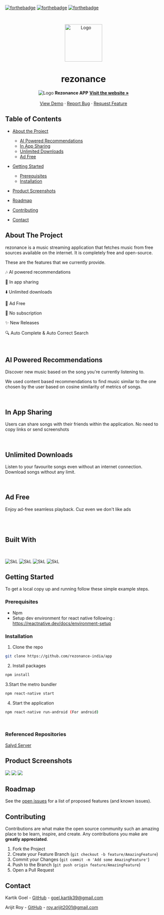 <p align="center">

[![forthebadge](https://forthebadge.com/images/badges/built-with-love.svg)](https://forthebadge.com)
[![forthebadge](https://forthebadge.com/images/badges/for-you.svg)](https://forthebadge.com)
[![forthebadge](https://img.shields.io/github/workflow/status/kg-kartik/ga-test/Node.js%20CI?style=for-the-badge)](https://forthebadge.com)


</p>

<!-- PROJECT LOGO -->
<br/>
<p align="center">
  <a href="https://rezonanceindia.tech/">
    <img src="STATIC/rezonance-logo-blue-sq.png" alt="Logo" width="120" height="120">
  </a>

  <h1 align="center">rezonance</h1>
  <p align="center">
    <img src="STATIC/header.png" alt="Logo" >
    <!-- <br /> -->
    <strong>Rezonance APP</strong>
    <!-- <br /> -->
    <a href="https://rezonanceindia.tech/"><strong>Visit the website »</strong></a>
    <br />
    <br />
    <a href="https://rezonanceindia.tech/">View Demo</a>
    ·
    <a href="https://github.com/rezonance-india/engine-api/issues">Report Bug</a>
    ·
    <a href="https://github.com/rezonance-india/engine-api/issues">Request Feature</a>
  </p>
</p>



<!-- TABLE OF CONTENTS -->
## Table of Contents

* [About the Project](#about-the-project)
  * [AI Powered Recommendations](#ai-powered-recommendations)
  * [In App Sharing](#in-app-sharing)
  * [Unlimited Downloads](#unlimited-downloads)
  * [Ad Free](#ad-free)

* [Getting Started](#getting-started)
  * [Prerequisites](#prerequisites)
  * [Installation](#installation)
* [Product Screenshots](#Product-Screenshots)
* [Roadmap](#roadmap)
* [Contributing](#contributing)
* [Contact](#contact)



<!-- ABOUT THE PROJECT -->
## About The Project
rezonance is a music streaming application that fetches music from free sources available on the internet. It is completely free and open-source. 

These are the features that we currently provide. 
<br/>

:notes: AI powered recommendations

:rocket: In app sharing 

:arrow_down: Unlimited downloads

:space_invader: Ad Free

:page_facing_up: No subscription

:sparkles: New Releases

:mag: Auto Complete & Auto Correct Search


<br />

## AI Powered Recommendations
Discover new music based on the song you're currently listening to.

We used content based recommendations to find music similar to the one chosen by the user based on cosine similarity of metrics of songs.

<br />

## In App Sharing
Users can share songs with their friends within the application. No need to copy links or send screenshots

<br />

## Unlimited Downloads
Listen to your favourite songs even without an internet connection. Download songs without any limit.

<br />

## Ad Free
Enjoy ad-free seamless playback. Cuz even we don't like ads

<br />
<br />

## Built With

</br>
<p float = "left">

<img alt="SkL" src="https://img.shields.io/badge/react_native-%2320232a.svg?style=for-the-badge&logo=react&logoColor=%2361DAFB"/>

<img alt="SkL" src="https://img.shields.io/badge/express-000000?style=for-the-badge&logo=express&logoColor=white"/>

<img alt="SkL" src="https://img.shields.io/badge/MongoDB-47A248?style=for-the-badge&logo=mongoDB&logoColor=white"/>

<img alt="SkL" src="https://img.shields.io/badge/node.js-339933?style=for-the-badge&logo=node.js&logoColor=white"/>

</p>


<!-- GETTING STARTED -->
## Getting Started

To get a local copy up and running follow these simple example steps.

### Prerequisites

* Npm
* Setup dev environment for react native following : https://reactnative.dev/docs/environment-setup

### Installation

1. Clone the repo

```sh
git clone https://github.com/rezonance-india/app
```

2. Install packages

```sh
npm install
```

3.Start the metro bundler

```sh
npm react-native start
```

4. Start the application

```sh
npm react-native run-android (For android)
```

<br />

### Referenced Repositories

[Salyd Server](https://github.com/rezonance-india/rezonancebackend)


## Product Screenshots

<img src = "STATIC/1.png">

<img src = "STATIC/2.png">

<img src = "STATIC/3.png">


<!-- ROADMAP -->
## Roadmap

See the [open issues](https://github.com/rezonance-india/engine-api/issues) for a list of proposed features (and known issues).


<!-- CONTRIBUTING -->
## Contributing

Contributions are what make the open source community such an amazing place to be learn, inspire, and create. Any contributions you make are **greatly appreciated**.

1. Fork the Project
2. Create your Feature Branch (`git checkout -b feature/AmazingFeature`)
3. Commit your Changes (`git commit -m 'Add some AmazingFeature'`)
4. Push to the Branch (`git push origin feature/AmazingFeature`)
5. Open a Pull Request


<!-- CONTACT -->
## Contact

Kartik Goel - [GitHub](https://github.com/kg-kartik) - goel.kartik39@gmail.com

Arijit Roy - [GitHub](https://github.com/radioactive11) - roy.arijit2001@gmail.com


